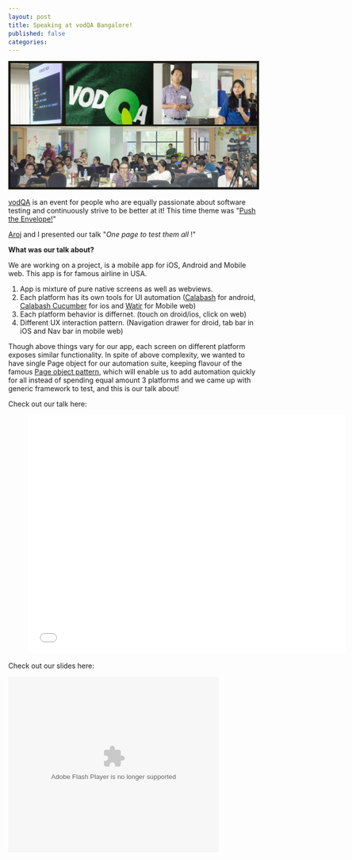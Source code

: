 ```yaml
---
layout: post
title: Speaking at vodQA Bangalore!
published: false
categories:
---
```


<p align="middle">
    <img src="/assets/vodqa_bangalore.jpg" alt="Orchid College Session"  border="1">
</p>

[vodQA](https://www.facebook.com/groups/vodqa/) is an event for people who are equally passionate about software testing and continuously strive to be better at it! This time theme was "[Push the Envelope!](http://info.thoughtworks.com/registration-vodqa-bangalore-2015.html)"

[Aroj](https://www.linkedin.com/pub/aroj-george/b/573/74b) and I presented our talk "_One page to test them all_ !"

**What was our talk about?**

We are working on a project, is a mobile app for iOS, Android and Mobile web. This app is for famous airline in USA.

 1. App is mixture of pure native screens as well as webviews.
 2. Each platform has its own tools for UI automation ([Calabash](https://github.com/calabash/calabash-android) for android, [Calabash Cucumber](https://github.com/calabash/calabash-ios) for ios and [Watir](http://watir.com/) for Mobile web)
 3. Each platform behavior is differnet. (touch on droid/ios, click on web)
 4. Different UX interaction pattern. (Navigation drawer for droid, tab bar in iOS and Nav bar in mobile web)

 Though above things vary for our app, each screen on different platform exposes similar functionality. In spite of above complexity, we wanted to have single Page object for our automation suite, keeping flavour of the famous [Page object pattern](http://martinfowler.com/bliki/PageObject.html), which will enable us to add automation quickly for all instead of spending equal amount 3 platforms and we came up with generic framework to test, and this is our talk about!


Check out our talk here:
<div class="video">
    <figure>
        <iframe width="640" height="480" src="//www.youtube.com/embed/1pcW8urtoz0?rel=0" frameborder="0" allowfullscreen></iframe>
    </figure>
</div>

Check out our slides here:

<div>
<object width="425" height="354" id="player">
<param name="movie" value="http://www.authorstream.com/player.swf?fb=0&nb=1&ct=5&ap=0&pl=as&c=dfdfdf&p=2509881_635690261162401250&fi=1" />
<param name="allowFullScreenInteractive" value="true" />
<param name="allowScriptAccess" value="always"/>
<embed src="http://www.authorstream.com/player.swf?fb=0&nb=1&ct=5&ap=0&pl=as&c=dfdfdf&p=2509881_635690261162401250&fi=1" type="application/x-shockwave-flash" allowscriptaccess="always" allowFullScreenInteractive="true" width="425" height="354"></embed>
</object>





